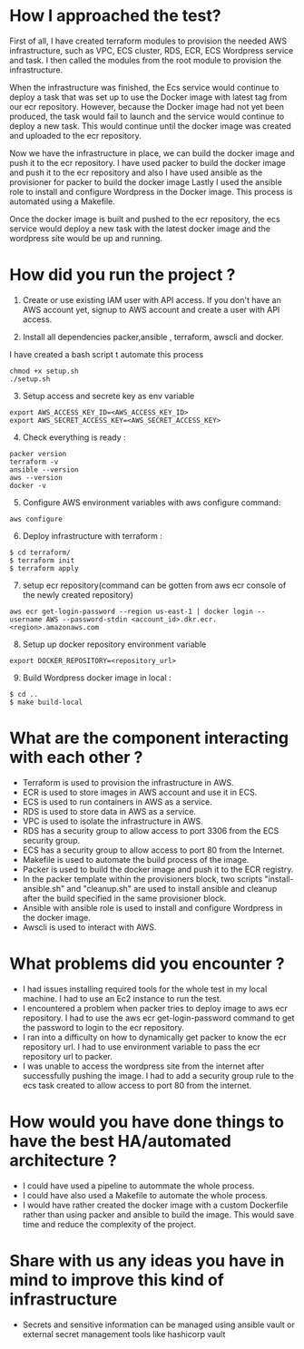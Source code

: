 # How I approached the test?

First of all, I have created terraform modules to provision the needed AWS infrastructure, such as VPC, ECS cluster, RDS, ECR, ECS Wordpress service and task. I then called the modules from the root module to provision the infrastructure.

When the infrastructure was finished, the Ecs service would continue to deploy a task that was set up to use the Docker image with latest tag from our ecr repository. However, because the Docker image had not yet been produced, the task would fail to launch and the service would continue to deploy a new task. This would continue until the docker image was created and uploaded to the ecr repository.

Now we have the infrastructure in place, we can build the docker image and push it to the ecr repository. I have used packer to build the docker image and push it to the ecr repository and also I have used ansible as the provisioner for packer to build the docker image Lastly I used the ansible role to install and configure Wordpress in the Docker image. This process is automated using a Makefile.

Once the docker image is built and pushed to the ecr repository, the ecs service would deploy a new task with the latest docker image and the wordpress site would be up and running.

# How did you run the project ?

1. Create or use existing IAM user with API access. If you don't have an AWS account yet, signup to AWS account and
   create a user with API access.

2. Install all dependencies packer,ansible , terraform, awscli and docker.

I have created a bash script t automate this process

```
chmod +x setup.sh
./setup.sh
```

3. Setup access and secrete key as env variable

```
export AWS_ACCESS_KEY_ID=<AWS_ACCESS_KEY_ID>
export AWS_SECRET_ACCESS_KEY=<AWS_SECRET_ACCESS_KEY>
```

4. Check everything is ready :

```
packer version
terraform -v
ansible --version
aws --version
docker -v
```

5. Configure AWS environment variables with aws configure command:

```
aws configure
```

6. Deploy infrastructure with terraform :

```
$ cd terraform/
$ terraform init
$ terraform apply
```

7. setup ecr repository(command can be gotten from aws ecr console of the newly created repository)

```
aws ecr get-login-password --region us-east-1 | docker login --username AWS --password-stdin <account_id>.dkr.ecr.<region>.amazonaws.com
```

8. Setup up docker repository environment variable

```
export DOCKER_REPOSITORY=<repository_url>
```

9. Build Wordpress docker image in local :

```
$ cd ..
$ make build-local
```

# What are the component interacting with each other ?

-   Terraform is used to provision the infrastructure in AWS.
-   ECR is used to store images in AWS account and use it in ECS.
-   ECS is used to run containers in AWS as a service.
-   RDS is used to store data in AWS as a service.
-   VPC is used to isolate the infrastructure in AWS.
-   RDS has a security group to allow access to port 3306 from the ECS security group.
-   ECS has a security group to allow access to port 80 from the Internet.
-   Makefile is used to automate the build process of the image.
-   Packer is used to build the docker image and push it to the ECR registry.
-   In the packer template within the provisioners block, two scripts "install-ansible.sh" and "cleanup.sh" are used to install ansible and cleanup after the build specified in the same provisioner block.
-   Ansible with ansible role is used to install and configure Wordpress in the docker image.
-   Awscli is used to interact with AWS.

# What problems did you encounter ?

-   I had issues installing required tools for the whole test in my local machine. I had to use an Ec2 instance to run the test.
-   I encountered a problem when packer tries to deploy image to aws ecr repository. I had to use the aws ecr get-login-password command to get the password to login to the ecr repository.
-   I ran into a difficulty on how to dynamically get packer to know the ecr repository url. I had to use environment variable to pass the ecr repository url to packer.
-   I was unable to access the wordpress site from the internet after successfully pushing the image. I had to add a security group rule to the ecs task created to allow access to port 80 from the internet.

# How would you have done things to have the best HA/automated architecture ?

-   I could have used a pipeline to autommate the whole process.
-   I could have also used a Makefile to automate the whole process.
-   I would have rather created the docker image with a custom Dockerfile rather than using packer and ansible to build the image. This would save time and reduce the complexity of the project.

# Share with us any ideas you have in mind to improve this kind of infrastructure

-   Secrets and sensitive information can be managed using ansible vault or external secret management tools like hashicorp vault
